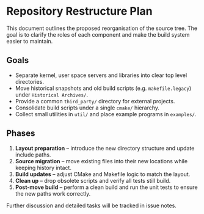 # Repository Restructure Plan

This document outlines the proposed reorganisation of the source tree.  The goal
is to clarify the roles of each component and make the build system easier to
maintain.

## Goals

- Separate kernel, user space servers and libraries into clear top level
  directories.
- Move historical snapshots and old build scripts (e.g. `makefile.legacy`)
  under `Historical Archives/`.
- Provide a common `third_party/` directory for external projects.
- Consolidate build scripts under a single `cmake/` hierarchy.
- Collect small utilities in `util/` and place example programs in
  `examples/`.

## Phases

1. **Layout preparation** – introduce the new directory structure and update
   include paths.
2. **Source migration** – move existing files into their new locations while
   keeping history intact.
3. **Build updates** – adjust CMake and Makefile logic to match the layout.
4. **Clean up** – drop obsolete scripts and verify all tests still build.
5. **Post-move build** – perform a clean build and run the unit tests to ensure
   the new paths work correctly.

Further discussion and detailed tasks will be tracked in issue notes.

